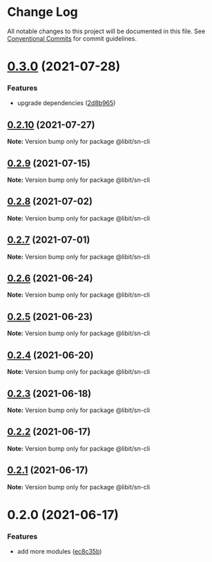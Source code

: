 # Change Log

All notable changes to this project will be documented in this file.
See [Conventional Commits](https://conventionalcommits.org) for commit guidelines.

# [0.3.0](https://gitr.net/mindary/libit/compare/@libit/sn-cli@0.2.10...@libit/sn-cli@0.3.0) (2021-07-28)


### Features

* upgrade dependencies ([2d8b965](https://gitr.net/mindary/libit/commits/2d8b965efb6abee298ea710baf9824090e18dbaf))





## [0.2.10](https://gitr.net/mindary/libit/compare/@libit/sn-cli@0.2.9...@libit/sn-cli@0.2.10) (2021-07-27)

**Note:** Version bump only for package @libit/sn-cli





## [0.2.9](https://gitr.net/mindary/libit/compare/@libit/sn-cli@0.2.8...@libit/sn-cli@0.2.9) (2021-07-15)

**Note:** Version bump only for package @libit/sn-cli





## [0.2.8](https://gitr.net/mindary/libit/compare/@libit/sn-cli@0.2.7...@libit/sn-cli@0.2.8) (2021-07-02)

**Note:** Version bump only for package @libit/sn-cli





## [0.2.7](https://gitr.net/mindary/libit/compare/@libit/sn-cli@0.2.6...@libit/sn-cli@0.2.7) (2021-07-01)

**Note:** Version bump only for package @libit/sn-cli





## [0.2.6](https://gitr.net/mindary/libit/compare/@libit/sn-cli@0.2.5...@libit/sn-cli@0.2.6) (2021-06-24)

**Note:** Version bump only for package @libit/sn-cli





## [0.2.5](https://gitr.net/mindary/libit/compare/@libit/sn-cli@0.2.4...@libit/sn-cli@0.2.5) (2021-06-23)

**Note:** Version bump only for package @libit/sn-cli





## [0.2.4](https://gitr.net/mindary/libit/compare/@libit/sn-cli@0.2.3...@libit/sn-cli@0.2.4) (2021-06-20)

**Note:** Version bump only for package @libit/sn-cli





## [0.2.3](https://gitr.net/mindary/libit/compare/@libit/sn-cli@0.2.2...@libit/sn-cli@0.2.3) (2021-06-18)

**Note:** Version bump only for package @libit/sn-cli





## [0.2.2](https://gitr.net/mindary/libit/compare/@libit/sn-cli@0.2.1...@libit/sn-cli@0.2.2) (2021-06-17)

**Note:** Version bump only for package @libit/sn-cli





## [0.2.1](https://gitr.net/mindary/libit/compare/@libit/sn-cli@0.2.0...@libit/sn-cli@0.2.1) (2021-06-17)

**Note:** Version bump only for package @libit/sn-cli





# 0.2.0 (2021-06-17)


### Features

* add more modules ([ec8c35b](https://gitr.net/mindary/libit/commits/ec8c35b18b46fd894731b63383e766973070cc52))
